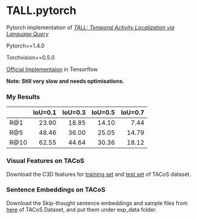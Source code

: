 # TALL.pytorch

Pytorch implementation of [_TALL: Temporal Activity Localization via Language Query_](https://arxiv.org/abs/1705.02101)

Pytorch==1.4.0

Torchvision==0.5.0

[Official Implementaion](https://github.com/jiyanggao/TALL) in Tensorflow

**Note: Still very slow and needs optimisations.**

### My Results

|                  | IoU=0.1     | IoU=0.3     | IoU=0.5     | IoU=0.7     |
| :--------------- | ----------: | ----------: | ----------: | ----------: | 
| R@1              |   23.90     |    18.85    |    14.10    |     7.44    |
| R@5              |   48.46     |    36.00    |    25.05    |     14.79   |
| R@10             |   62.55     |    44.64    |    30.36    |     18.12   |

### Visual Features on TACoS
Download the C3D features for [training set](https://drive.google.com/file/d/1zQp0aYGFCm8PqqHOh4UtXfy2U3pJMBeu/view?usp=sharing)  and [test set](https://drive.google.com/file/d/1zC-UrspRf42Qiu5prQw4fQrbgLQfJN-P/view?usp=sharing) of TACoS dataset.

### Sentence Embeddings on TACoS
Download the Skip-thought sentence embeddings and sample files from [here](https://drive.google.com/file/d/1HF-hNFPvLrHwI5O7YvYKZWTeTxC5Mg1K/view?usp=sharing) of TACoS Dataset, and put them under exp_data folder.


